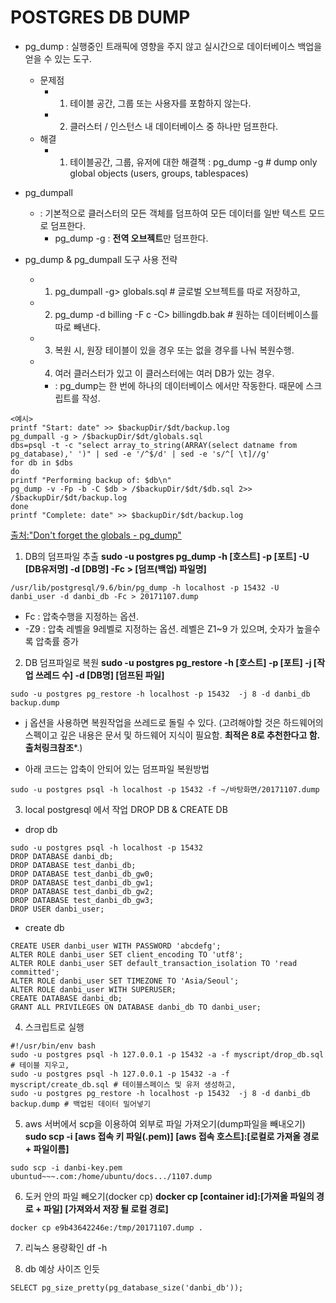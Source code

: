
# POSTGRES DB DUMP


+ pg_dump 
: 실행중인 트래픽에 영향을 주지 않고 실시간으로 데이터베이스 백업을 얻을 수 있는 도구.
  + 문제점
    + 1. 테이블 공간, 그룹 또는 사용자를 포함하지 않는다.
    + 2. 클러스터 / 인스턴스 내 데이터베이스 중 하나만 덤프한다.  
  + 해결
    + 1. 테이블공간, 그룹, 유저에 대한 해결책 : pg_dump -g # dump only global objects (users, groups, tablespaces)

+ pg_dumpall
  + : 기본적으로 클러스터의 모든 객체를 덤프하여 모든 데이터를 일반 텍스트 모드로 덤프한다.
    + pg_dump -g : **전역 오브젝트**만 덤프한다.

+ pg_dump & pg_dumpall 도구 사용 전략
  + 1. pg_dumpall -g> globals.sql # 글로벌 오브젝트를 따로 저장하고,
  + 2. pg_dump -d billing -F c -C> billingdb.bak # 원하는 데이터베이스를 따로 빼낸다.
  + 3. 복원 시, 원장 테이블이 있을 경우 또는 없을 경우를 나눠 복원수행.
  + 4. 여러 클러스터가 있고 이 클러스터에는 여러 DB가 있는 경우. 
    + : pg_dump는 한 번에 하나의 데이터베이스 에서만 작동한다. 때문에 스크립트를 작성.
```
<예시>
printf "Start: date" >> $backupDir/$dt/backup.log
pg_dumpall -g > /$backupDir/$dt/globals.sql
dbs=psql -t -c "select array_to_string(ARRAY(select datname from pg_database),' ')" | sed -e '/^$/d' | sed -e 's/^[ \t]//g'
for db in $dbs
do
printf "Performing backup of: $db\n"
pg_dump -v -Fp -b -C $db > /$backupDir/$dt/$db.sql 2>> /$backupDir/$dt/backup.log
done
printf "Complete: date" >> $backupDir/$dt/backup.log
```
[출처:"Don't forget the globals - pg_dump"](https://www.openscg.com/2016/10/dont-forget-the-globals/ "dont-forget-the-globals")

1. DB의 덤프파일 추출
**sudo -u postgres pg_dump -h [호스트] -p [포트] -U [DB유저명] -d [DB명] -Fc > [덤프(백업) 파일명]**
```
/usr/lib/postgresql/9.6/bin/pg_dump -h localhost -p 15432 -U danbi_user -d danbi_db -Fc > 20171107.dump
```
- Fc : 압축수행을 지정하는 옵션.
- -Z9 : 압축 레벨을 9레벨로 지정하는 옵션. 레벨은 Z1~9 가 있으며, 숫자가 높을수록 압축률 증가

2. DB 덤프파일로 복원
**sudo -u postgres pg_restore -h [호스트] -p [포트]  -j [작업 쓰레드 수] -d [DB명] [덤프된 파일]**
```
sudo -u postgres pg_restore -h localhost -p 15432  -j 8 -d danbi_db backup.dump
```
- j 옵션을 사용하면 복원작업을 쓰레드로 돌릴 수 있다. (고려해야할 것은 하드웨어의 스펙이고 깊은 내용은 문서 및 하드웨어 지식이 필요함. **최적은 8로 추천한다고 함. 출처링크참조***.)

- 아래 코드는 압축이 안되어 있는 덤프파일 복원방법 
```
sudo -u postgres psql -h localhost -p 15432 -f ~/바탕화면/20171107.dump
```

3. local postgresql 에서 작업 DROP DB & CREATE DB
  + drop db 
```
sudo -u postgres psql -h localhost -p 15432
DROP DATABASE danbi_db;
DROP DATABASE test_danbi_db;
DROP DATABASE test_danbi_db_gw0;
DROP DATABASE test_danbi_db_gw1;
DROP DATABASE test_danbi_db_gw2;
DROP DATABASE test_danbi_db_gw3;
DROP USER danbi_user;
```

  + create db
```
CREATE USER danbi_user WITH PASSWORD 'abcdefg';
ALTER ROLE danbi_user SET client_encoding TO 'utf8';
ALTER ROLE danbi_user SET default_transaction_isolation TO 'read committed';
ALTER ROLE danbi_user SET TIMEZONE TO 'Asia/Seoul';
ALTER ROLE danbi_user WITH SUPERUSER;
CREATE DATABASE danbi_db;
GRANT ALL PRIVILEGES ON DATABASE danbi_db TO danbi_user;
```

4. 스크립트로 실행
```
#!/usr/bin/env bash
sudo -u postgres psql -h 127.0.0.1 -p 15432 -a -f myscript/drop_db.sql # 테이블 지우고,
sudo -u postgres psql -h 127.0.0.1 -p 15432 -a -f myscript/create_db.sql # 테이블스페이스 및 유저 생성하고,
sudo -u postgres pg_restore -h localhost -p 15432  -j 8 -d danbi_db backup.dump # 백업된 데이터 밀어넣기
```

5. aws 서버에서 scp을 이용하여 외부로 파일 가져오기(dump파일을 빼내오기)
**sudo scp -i [aws 접속 키 파일(.pem)] [aws 접속 호스트]:[로컬로 가져올 경로 + 파일이름]**
```
sudo scp -i danbi-key.pem ubuntud~~~.com:/home/ubuntu/docs.../1107.dump
```

6. 도커 안의 파일 빼오기(docker cp)
**docker cp [container id]:[가져올 파일의 경로 + 파일] [가져와서 저장 될 로컬 경로]**
```
docker cp e9b43642246e:/tmp/20171107.dump .
```

7. 리눅스 용량확인
df -h 

8. db 예상 사이즈 인듯
```
SELECT pg_size_pretty(pg_database_size('danbi_db'));
```
